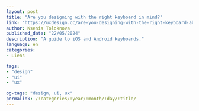 ```yaml
---
layout: post
title: "Are you designing with the right keyboard in mind?"
link: "https://uxdesign.cc/are-you-designing-with-the-right-keyboard-ab2f02df42b6"
author: Ksenia Toloknova
published_date: "22/05/2024"
description: "A guide to iOS and Android keyboards."
language: en
categories:
- Liens

tags:
- "design"
- "ui"
- "ux"

og-tags: "design, ui, ux"
permalink: /:categories/:year/:month/:day/:title/
---
```

